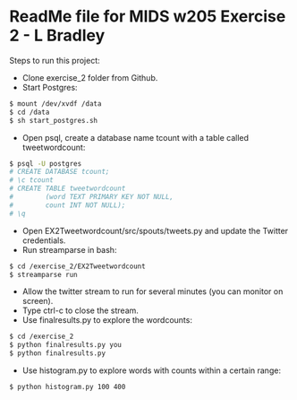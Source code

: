 # ReadMe file for MIDS w205 Exercise 2 - L Bradley

Steps to run this project:

  - Clone exercise_2 folder from Github.
  - Start Postgres:
```sh
$ mount /dev/xvdf /data
$ cd /data
$ sh start_postgres.sh 
```
  - Open psql, create a database name tcount with a table called tweetwordcount:
```sh
$ psql -U postgres
# CREATE DATABASE tcount;
# \c tcount
# CREATE TABLE tweetwordcount
#        (word TEXT PRIMARY KEY NOT NULL,
#        count INT NOT NULL);
# \q
```
  - Open EX2Tweetwordcount/src/spouts/tweets.py and update the Twitter credentials.
  - Run streamparse in bash: 
 ```sh
$ cd /exercise_2/EX2Tweetwordcount
$ streamparse run
```
  - Allow the twitter stream to run for several minutes (you can monitor on screen).  
  - Type ctrl-c to close the stream.
  - Use finalresults.py to explore the wordcounts: 
```sh
$ cd /exercise_2
$ python finalresults.py you
$ python finalresults.py
```
  - Use histogram.py to explore words with counts within a certain range: 
```sh
$ python histogram.py 100 400
```
